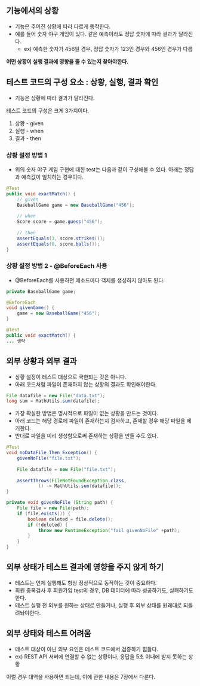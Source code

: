 ## 기능에서의 상황

- 기능은 주어진 상황에 따라 다르게 동작한다.
- 예를 들어 숫자 야구 게임이 있다. 같은 예측이라도 정답 숫자에 따라 결과가 달라진다.
    - ex) 예측한 숫자가 456일 경우, 정답 숫자가 123인 경우와 456인 경우가 다름

**어떤 상황이 실행 결과에 영향을 줄 수 있는지 찾아야한다.**

## 테스트 코드의 구성 요소 : 상황, 실행, 결과 확인

- 기능은 상황에 따라 결과가 달라진다.

테스트 코드의 구성은 크게 3가지이다.

1. 상황 - given
2. 실행 - when
3. 결과 - then

### 상황 설정 방법 1

- 위의 숫자 야구 게임 구현에 대한 test는 다음과 같이 구성해볼 수 있다. 아래는 정답과 예측값이 일치하는 경우이다.

```java
@Test
public void exactMatch() {
    // given
    BaseballGame game = new BaseballGame("456");
    
    // when
    Score score = game.guess("456");
    
    // then
    assertEquals(3, score.strikes());
    assertEquals(0, score.balls());
}
```

### 상황 설정 방법 2 - @BeforeEach 사용

- @BeforeEach를 사용하면 메소드마다 객체를 생성하지 않아도 된다.

```java
private BaseballGame game;

@BeforeEach
void givenGame() {
	game = new BaseballGame("456");
}

@Test
public void exactMatch() {
... 생략
```

## 외부 상황과 외부 결과

- 상황 설정이 테스트 대상으로 국한되는 것은 아니다.
- 아래 코드처럼 파일이 존재하지 않는 상황의 결과도 확인해야한다.

```java
File datafile = new File("data.txt");
long sum = MathUtils.sum(datafile);
```

- 가장 확실한 방법은 명시적으로 파일이 없는 상황을 만드는 것이다.
- 아래 코드는 해당 경로에 파일이 존재하는지 검사하고, 존재할 경우 해당 파일을 제거한다.
- 반대로 파일을 미리 생성함으로써 존재하는 상황을 만들 수도 있다.

```java
@Test
void noDataFile_Then_Exception() {
    givenNoFile("file.txt");
    
    File datafile = new File("file.txt");
    
    assertThrows(FileNotFoundException.class, 
            () -> MathUtils.sum(datafile));
}

private void givenNoFile (String path) {
    File file = new File(path);
    if (file.exists()) {
        boolean deleted = file.delete();
        if (!deleted) {
            throw new RuntimeException("fail givenNoFile" +path);
        }
    }
}
```

## 외부 상태가 테스트 결과에 영향을 주지 않게 하기

- 테스트는 언제 실행해도 항상 정상적으로 동작하는 것이 중요하다.
- 회원 중복검사 후 회원가입 test의 경우, DB 데이터에 따라 성공하기도, 실패하기도 한다.
- 테스트 실행 전 외부를 원하는 상태로 만들거나, 실행 후 외부 상태를 원래대로 되돌려놔야한다.

## 외부 상태와 테스트 어려움

- 테스트 대상이 아닌 외부 요인은 테스트 코드에서 검증하기 힘들다.
- ex) REST API 서버에 연결할 수 없는 상황이나, 응답을 5초 이내에 받지 못하는 상황

이럴 경우 대역을 사용하면 되는데, 이에 관한 내용은 7장에서 다룬다.